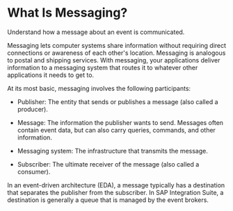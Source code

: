 <!-- loio0ef235f956704642b5b73ac5ee4ec153 -->

# What Is Messaging?

Understand how a message about an event is communicated.

Messaging lets computer systems share information without requiring direct connections or awareness of each other's location. Messaging is analogous to postal and shipping services. With messaging, your applications deliver information to a messaging system that routes it to whatever other applications it needs to get to.

At its most basic, messaging involves the following participants:

-   Publisher: The entity that sends or publishes a message \(also called a producer\).

-   Message: The information the publisher wants to send. Messages often contain event data, but can also carry queries, commands, and other information.

-   Messaging system: The infrastructure that transmits the message.

-   Subscriber: The ultimate receiver of the message \(also called a consumer\).


In an event-driven architecture \(EDA\), a message typically has a destination that separates the publisher from the subscriber. In SAP Integration Suite, a destination is generally a queue that is managed by the event brokers.


